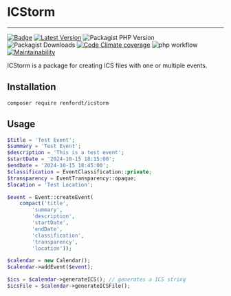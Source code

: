 # ICStorm
___
[![Badge](http://img.shields.io/badge/source-renfordt/ICStorm-blue.svg)](https://github.com/renfordt/ICStorm)
[![Latest Version](https://img.shields.io/packagist/v/renfordt/icstorm?label=version)](https://packagist.org/packages/renfordt/icstorm/)
![Packagist PHP Version](https://img.shields.io/packagist/dependency-v/renfordt/icstorm/php)
![Packagist Downloads](https://img.shields.io/packagist/dt/renfordt/icstorm)
[![Code Climate coverage](https://img.shields.io/codeclimate/coverage/renfordt/ICStorm)](https://codeclimate.com/github/renfordt/ICStorm/test_coverage)
![php workflow](https://github.com/renfordt/ICStorm/actions/workflows/php.yml/badge.svg)
[![Maintainability](https://api.codeclimate.com/v1/badges/255fa9a4fa63fb620150/maintainability)](https://codeclimate.com/github/renfordt/ICStorm/maintainability)

ICStorm is a package for creating ICS files with one or multiple events.

## Installation
```
composer require renfordt/icstorm
```

## Usage

```php
$title = 'Test Event';
$summary = 'Test Event';
$description = 'This is a test event';
$startDate = '2024-10-15 18:15:00';
$endDate = '2024-10-15 18:45:00';
$classification = EventClassification::private;
$transparency = EventTransparency::opaque;
$location = 'Test Location';

$event = Event::createEvent(
    compact('title',
        'summary',
        'description',
        'startDate',
        'endDate',
        'classification',
        'transparency',
        'location'));

$calendar = new Calendar();
$calendar->addEvent($event);

$ics = $calendar->generateICS(); // generates a ICS string
$icsFile = $calendar->generateICSFile();
```